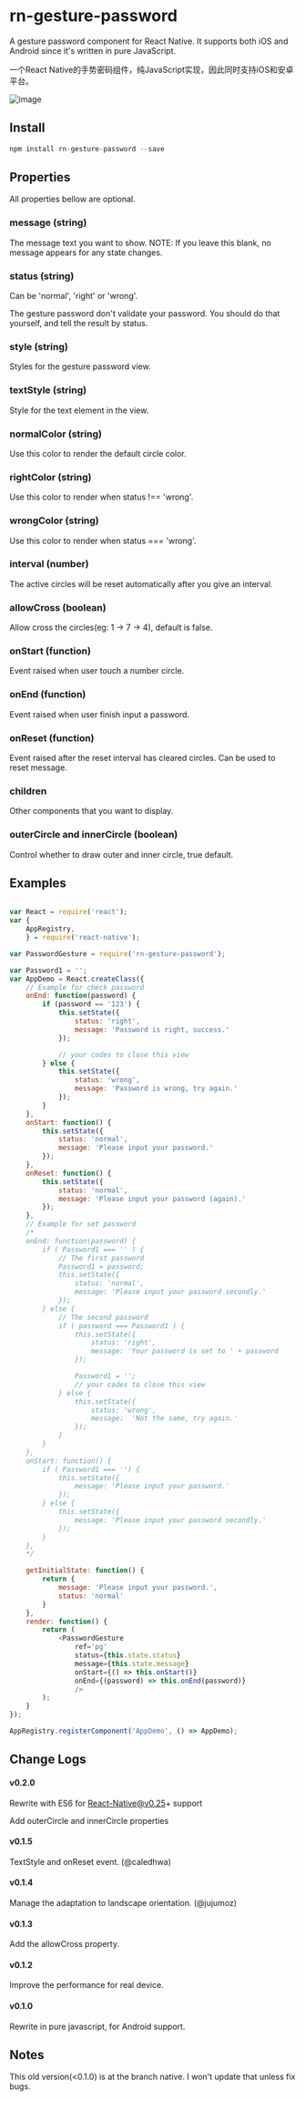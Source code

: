 # rn-gesture-password

A gesture password component for React Native. It supports both iOS and Android since it's written in pure JavaScript.

一个React Native的手势密码组件，纯JavaScript实现，因此同时支持iOS和安卓平台。

![image](https://github.com/luoxianli/react-native-gesture-password/raw/master/screenshot.gif)

## Install

```javascript
npm install rn-gesture-password --save
```

## Properties

All properties bellow are optional.

### message (string)

The message text you want to show. NOTE: If you leave this blank, no message appears for any state changes.

### status (string)

Can be 'normal', 'right' or 'wrong'.

The gesture password don't validate your password. You should do that yourself, and tell the result by status.

### style (string)

Styles for the gesture password view.

### textStyle (string)
Style for the text element in the view.

### normalColor (string)

Use this color to render the default circle color.

### rightColor (string)

Use this color to render when status !== 'wrong'.

### wrongColor (string)

Use this color to render when status === 'wrong'.

### interval (number)

The active circles will be reset automatically after you give an interval.

### allowCross (boolean)

Allow cross the circles(eg: 1 -> 7 -> 4), default is false.

### onStart (function)

Event raised when user touch a number circle.

### onEnd (function)

Event raised when user finish input a password.

### onReset (function)

Event raised after the reset interval has cleared circles. Can be used to reset message.

### children

Other components that you want to display.

### outerCircle and innerCircle (boolean)

Control whether to draw outer and inner circle, true default.

## Examples

```javascript

var React = require('react');
var {
    AppRegistry,
    } = require('react-native');

var PasswordGesture = require('rn-gesture-password');

var Password1 = '';
var AppDemo = React.createClass({
    // Example for check password
    onEnd: function(password) {
        if (password == '123') {
            this.setState({
                status: 'right',
                message: 'Password is right, success.'
            });

            // your codes to close this view
        } else {
            this.setState({
                status: 'wrong',
                message: 'Password is wrong, try again.'
            });
        }
    },
    onStart: function() {
        this.setState({
            status: 'normal',
            message: 'Please input your password.'
        });
    },
    onReset: function() {
        this.setState({
            status: 'normal',
            message: 'Please input your password (again).'
        });
    },
    // Example for set password
    /*
    onEnd: function(password) {
        if ( Password1 === '' ) {
            // The first password
            Password1 = password;
            this.setState({
                status: 'normal',
                message: 'Please input your password secondly.'
            });
        } else {
            // The second password
            if ( password === Password1 ) {
                this.setState({
                    status: 'right',
                    message: 'Your password is set to ' + password
                });

                Password1 = '';
                // your codes to close this view
            } else {
                this.setState({
                    status: 'wrong',
                    message:  'Not the same, try again.'
                });
            }
        }
    },
    onStart: function() {
        if ( Password1 === '') {
            this.setState({
                message: 'Please input your password.'
            });
        } else {
            this.setState({
                message: 'Please input your password secondly.'
            });
        }
    },
    */

    getInitialState: function() {
        return {
            message: 'Please input your password.',
            status: 'normal'
        }
    },
    render: function() {
        return (
            <PasswordGesture
                ref='pg'
                status={this.state.status}
                message={this.state.message}
                onStart={() => this.onStart()}
                onEnd={(password) => this.onEnd(password)}
                />
        );
    }
});

AppRegistry.registerComponent('AppDemo', () => AppDemo);

```
## Change Logs

#### v0.2.0

Rewrite with ES6 for React-Native@v0.25+ support

Add outerCircle and innerCircle properties

#### v0.1.5

TextStyle and onReset event. (@caledhwa)

#### v0.1.4

Manage the adaptation to landscape orientation. (@jujumoz)

#### v0.1.3

Add the allowCross property.

#### v0.1.2

Improve the performance for real device.

#### v0.1.0

Rewrite in pure javascript, for Android support.

## Notes

This old version(<0.1.0) is at the branch native. I won't update that unless fix bugs.